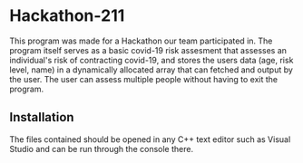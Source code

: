 # Hackathon-211

This program was made for a Hackathon our team participated in. The program itself serves as a basic covid-19 risk assesment that assesses an individual's risk of contracting covid-19, and stores the users data (age, risk level, name) in a dynamically allocated array that can fetched and output by the user. The user can assess multiple people without having to exit the program.

## Installation
The files contained should be opened in any C++ text editor such as Visual Studio and can be run through the console there. 
